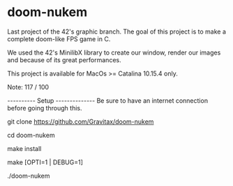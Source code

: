 # doom-nukem

Last project of the 42's graphic branch.
The goal of this project is to make a complete doom-like FPS game in C.

We used the 42's MinilibX library to create our window,
render our images and because of its great performances.

This project is available for MacOs >= Catalina 10.15.4 only.

Note: 117 / 100

---------- Setup --------------
Be sure to have an internet connection before going through this.


git clone https://github.com/Gravitax/doom-nukem

cd doom-nukem

make install

make [OPTI=1 | DEBUG=1]

./doom-nukem

